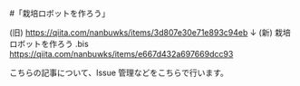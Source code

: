 #「栽培ロボットを作ろう」

(旧)
https://qiita.com/nanbuwks/items/3d807e30e71e893c94eb
↓
(新)
栽培ロボットを作ろう .bis
https://qiita.com/nanbuwks/items/e667d432a697669dcc93

こちらの記事について、Issue 管理などをこちらで行います。
